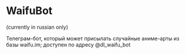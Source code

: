 # WaifuBot
(currently in russian only)

Телеграм-бот, который может присылать случайные аниме-арты из базы waifu.im; доступен по адресу @dl_waifu_bot
